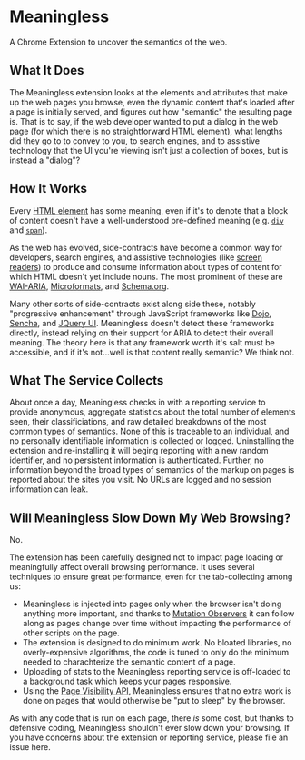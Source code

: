 # Meaningless

A Chrome Extension to uncover the semantics of the web.

## What It Does

The Meaningless extension looks at the elements and attributes that make up the
web pages you browse, even the dynamic content that's loaded after a page is
initially served, and figures out how "semantic" the resulting page is. That is
to say, if the web developer wanted to put a dialog in the web page (for which
there is no straightforward HTML element), what lengths did they go to to convey
to you, to search engines, and to assistive technology that the UI you're
viewing isn't just a collection of boxes, but is instead a "dialog"?

## How It Works

Every [HTML element](https://developer.mozilla.org/en-US/docs/HTML/Element) has
some meaning, even if it's to denote that a block of content doesn't have a
well-understood pre-defined meaning
(e.g. [`div`](https://developer.mozilla.org/en-US/docs/HTML/Element/div) and
[`span`](https://developer.mozilla.org/en-US/docs/HTML/Element/span)).

As the web has evolved, side-contracts have become a common way for developers,
search engines, and assistive technologies (like
[screen readers](http://www.nvda-project.org/)) to produce and consume
information about types of content for which HTML doesn't yet include nouns. The
most prominent of these are [WAI-ARIA](http://www.w3.org/TR/wai-aria-primer/),
[Microformats](http://microformats.org/about), and
[Schema.org](http://schema.org/).

Many other sorts of side-contracts exist along side these, notably "progressive
enhancement" through JavaScript frameworks like [Dojo](http://dojotoolkit.org),
[Sencha](http://www.sencha.com/), and [JQuery UI](http://jqueryui.com/).
Meaningless doesn't detect these frameworks directly, instead relying on their
support for ARIA to detect their overall meaning. The theory here is that any
framework worth it's salt must be accessible, and if it's not...well is that
content really semantic? We think not.

## What The Service Collects

About once a day, Meaningless checks in with a reporting service to provide
anonymous, aggregate statistics about the total number of elements seen, their
classificiations, and raw detailed breakdowns of the most common types of
semantics. None of this is traceable to an individual, and no personally
identifiable information is collected or logged. Uninstalling the extension and
re-installing it will beging reporting with a new random identifier, and no
persistent information is authenticated. Further, no information beyond the
broad types of semantics of the markup on pages is reported about the sites you
visit. No URLs are logged and no session information can leak.

## Will Meaningless Slow Down My Web Browsing?

No.

The extension has been carefully designed not to impact page loading or
meaningfully affect overall browsing performance. It uses several techniques to ensure great performance, even for the tab-collecting among us:

  * Meaningless is injected into pages only when the browser isn't doing
    anything more important, and thanks to [Mutation
    Observers](https://developer.mozilla.org/en-US/docs/DOM/MutationObserver) it
    can follow along as pages change over time without impacting the performance
    of other scripts on the page.
  * The extension is designed to do minimum work. No bloated libraries, no
    overly-expensive algorithms, the code is tuned to only do the minimum needed
    to charachterize the semantic content of a page.
  * Uploading of stats to the Meaningless reporting service is off-loaded to a
    background task which keeps your pages responsive.
  * Using the [Page Visibility API](http://www.w3.org/TR/page-visibility/),
    Meaningless ensures that no extra work is done on pages that would otherwise
    be "put to sleep" by the browser.

As with any code that is run on each page, there *is* some cost, but thanks to
defensive coding, Meaningless shouldn't ever slow down your browsing. If you
have concerns about the extension or reporting service, please file an issue
here.